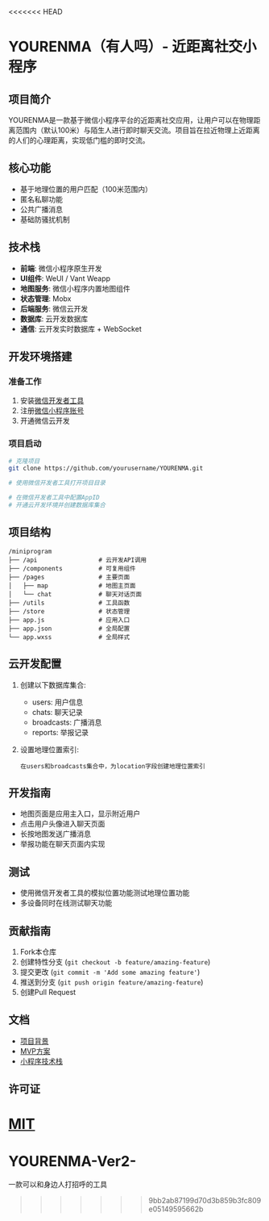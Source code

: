 <<<<<<< HEAD
# YOURENMA（有人吗）- 近距离社交小程序

## 项目简介
YOURENMA是一款基于微信小程序平台的近距离社交应用，让用户可以在物理距离范围内（默认100米）与陌生人进行即时聊天交流。项目旨在拉近物理上近距离的人们的心理距离，实现低门槛的即时交流。

## 核心功能
- 基于地理位置的用户匹配（100米范围内）
- 匿名私聊功能
- 公共广播消息
- 基础防骚扰机制

## 技术栈
- **前端**: 微信小程序原生开发
- **UI组件**: WeUI / Vant Weapp
- **地图服务**: 微信小程序内置地图组件
- **状态管理**: Mobx
- **后端服务**: 微信云开发
- **数据库**: 云开发数据库
- **通信**: 云开发实时数据库 + WebSocket

## 开发环境搭建

### 准备工作
1. 安装[微信开发者工具](https://developers.weixin.qq.com/miniprogram/dev/devtools/download.html)
2. 注册[微信小程序账号](https://mp.weixin.qq.com/)
3. 开通微信云开发

### 项目启动
```bash
# 克隆项目
git clone https://github.com/yourusername/YOURENMA.git

# 使用微信开发者工具打开项目目录

# 在微信开发者工具中配置AppID
# 开通云开发环境并创建数据库集合
```

## 项目结构
```
/miniprogram
├── /api                 # 云开发API调用
├── /components          # 可复用组件
├── /pages               # 主要页面
│   ├── map              # 地图主页面
│   └── chat             # 聊天对话页面
├── /utils               # 工具函数
├── /store               # 状态管理
├── app.js               # 应用入口
├── app.json             # 全局配置
└── app.wxss             # 全局样式
```

## 云开发配置
1. 创建以下数据库集合:
   - users: 用户信息
   - chats: 聊天记录
   - broadcasts: 广播消息
   - reports: 举报记录

2. 设置地理位置索引:
   ```
   在users和broadcasts集合中，为location字段创建地理位置索引
   ```

## 开发指南
- 地图页面是应用主入口，显示附近用户
- 点击用户头像进入聊天页面
- 长按地图发送广播消息
- 举报功能在聊天页面内实现

## 测试
- 使用微信开发者工具的模拟位置功能测试地理位置功能
- 多设备同时在线测试聊天功能

## 贡献指南
1. Fork本仓库
2. 创建特性分支 (`git checkout -b feature/amazing-feature`)
3. 提交更改 (`git commit -m 'Add some amazing feature'`)
4. 推送到分支 (`git push origin feature/amazing-feature`)
5. 创建Pull Request

## 文档
- [项目背景](./program_idea.md)
- [MVP方案](./MVP_3.md)
- [小程序技术栈](./Development_plan/mvp_for_miniprogram.md)

## 许可证
[MIT](LICENSE)
=======
# YOURENMA-Ver2-
一款可以和身边人打招呼的工具
>>>>>>> 9bb2ab87199d70d3b859b3fc809e05149595662b
